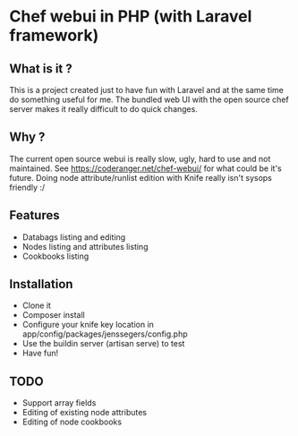 Chef webui in PHP (with Laravel framework)
==========================================

What is it ?
------------

This is a project created just to have fun with Laravel and at the same time do something useful for me. The bundled web UI with the open source chef server makes it really difficult to do quick changes.

Why ?
-----

The current open source webui is really slow, ugly, hard to use and not maintained. See https://coderanger.net/chef-webui/ for what could be it's future. Doing node attribute/runlist edition with Knife really isn't sysops friendly :/

Features
--------

* Databags listing and editing
* Nodes listing and attributes listing
* Cookbooks listing

Installation
------------

* Clone it
* Composer install
* Configure your knife key location in app/config/packages/jenssegers/config.php
* Use the buildin server (artisan serve) to test
* Have fun!

TODO
----

* Support array fields
* Editing of existing node attributes
* Editing of node cookbooks

